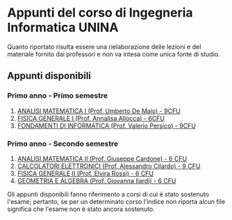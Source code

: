 # Appunti del corso di Ingegneria Informatica UNINA

Quanto riportato risulta essere una rielaborazione delle lezioni e del materiale fornito dai professori e non va intesa come unica fonte di studio. 

## Appunti disponibili

### Primo anno - Primo semestre
1. [ANALISI MATEMATICA I (Prof. Umberto De Maio) -  9CFU](https://github.com/lucaincarnato/ingegneria-informatica-unina/blob/main/Primo%20Anno/Primo%20semestre/Analisi%20matematica%20I.pdf)
2. [FISICA GENERALE I (Prof. Annalisa Allocca) - 6CFU](https://github.com/lucaincarnato/ingegneria-informatica-unina/blob/main/Primo%20Anno/Primo%20semestre/Fisica%20generale%20I.pdf)
3. [FONDAMENTI DI INFORMATICA (Prof. Valerio Persico) - 9CFU](https://github.com/lucaincarnato/ingegneria-informatica-unina/blob/main/Primo%20Anno/Primo%20semestre/Fondamenti%20di%20Informatica.pdf)
### Primo anno - Secondo semestre
1. [ANALISI MATEMATICA II (Prof. Giuseppe Cardone) - 6 CFU](https://github.com/lucaincarnato/ingegneria-informatica-unina/blob/main/Primo%20Anno/Secondo%20semestre/Analisi%20matematica%20II.pdf)
2. [CALCOLATORI ELETTRONICI (Prof. Alessandro Cilardo) - 9 CFU](https://github.com/lucaincarnato/ingegneria-informatica-unina/blob/main/Primo%20Anno/Secondo%20semestre/Calcolatori%20elettronici.pdf)
3. [FISICA GENERALE II (Prof. Elvira Rossi) - 6 CFU](https://github.com/lucaincarnato/ingegneria-informatica-unina/blob/main/Primo%20Anno/Secondo%20semestre/Fisica%20generale%20II.pdf)
4. [GEOMETRIA E ALGEBRA (Prof. Giovanna Ilardi) - 6 CFU](https://github.com/lucaincarnato/ingegneria-informatica-unina/blob/main/Primo%20Anno/Secondo%20semestre/Geometria%20e%20algebra.pdf)

Gli appunti disponibili fanno riferimento a corsi di cui è stato sostenuto l'esame; pertanto, se per un determinato corso l'indice non riporta alcun file significa che l'esame non è stato ancora sostenuto. 